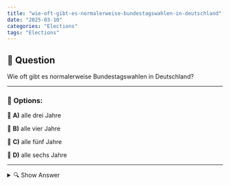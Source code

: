 ```yaml
---
title: "wie-oft-gibt-es-normalerweise-bundestagswahlen-in-deutschland"
date: "2025-03-10"
categories: "Elections"
tags: "Elections"
---
```


## 📌 **Question**

Wie oft gibt es normalerweise Bundestagswahlen in Deutschland?



---

### 📝 **Options:**

🔘 **A)** alle drei Jahre

🔘 **B)** alle vier Jahre

🔘 **C)** alle fünf Jahre

🔘 **D)** alle sechs Jahre

---

<details>
  <summary>🔍 Show Answer</summary>

  <p>
💡  <b>Correct Answer:</b>  b
  </p>
  <p>
    📖<b>Explanation:</b>
    In Deutschland ist der Bundestag das zentrale Parlament auf Bundesebene, das die gesetzgebende Gewalt ausübt. Die Mitglieder des Bundestags werden durch allgemeine, freie, gleiche und geheime Wahlen gewählt. Gemäß dem Grundgesetz finden Bundestagswahlen regelmäßig in bestimmten Intervallen statt, um die politische Stabilität und Vertretung der Bürger zu gewährleisten. Diese Wahlen bestimmen, welche Parteien und Abgeordneten die Regierung bilden und die politische Richtung des Landes mitgestalten.
  </p>
</details>
